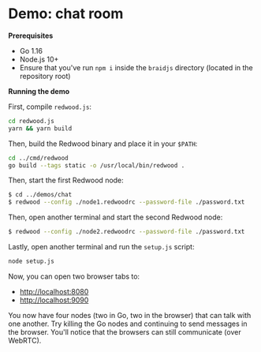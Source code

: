 
# Demo: chat room

**Prerequisites**

- Go 1.16
- Node.js 10+
- Ensure that you've run `npm i` inside the `braidjs` directory (located in the repository root)

**Running the demo**

First, compile `redwood.js`:

```sh
cd redwood.js
yarn && yarn build
```

Then, build the Redwood binary and place it in your `$PATH`:

```sh
cd ../cmd/redwood
go build --tags static -o /usr/local/bin/redwood .
```

Then, start the first Redwood node:

```sh
$ cd ../demos/chat
$ redwood --config ./node1.redwoodrc --password-file ./password.txt
```

Then, open another terminal and start the second Redwood node:

```sh
$ redwood --config ./node2.redwoodrc --password-file ./password.txt
```

Lastly, open another terminal and run the `setup.js` script:

```sh
node setup.js
```


Now, you can open two browser tabs to:
- <http://localhost:8080>
- <http://localhost:9090>

You now have four nodes (two in Go, two in the browser) that can talk with one another.  Try killing the Go nodes and continuing to send messages in the browser.  You'll notice that the browsers can still communicate (over WebRTC).
